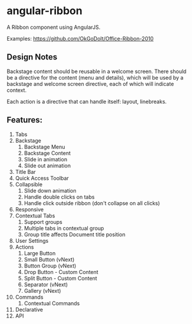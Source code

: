 # angular-ribbon

A Ribbon component using AngularJS.

Examples:
https://github.com/OkGoDoIt/Office-Ribbon-2010

## Design Notes

Backstage content should be reusable in a welcome screen. There should be a directive for the content (menu and details),
which will be used by a backstage and welcome screen directive, each of which will indicate context.

Each action is a directive that can handle itself: layout, linebreaks.

## Features:

1. Tabs
2. Backstage
	1. Backstage Menu
	1. Backstage Content
	1. Slide in animation
	1. Slide out animation
3. Title Bar
4. Quick Access Toolbar
4. Collapsible
    1. Slide down animation
    1. Handle double clicks on tabs
    1. Handle click outside ribbon (don't collapse on all clicks)
4. Responsive
5. Contextual Tabs
    1. Support groups
    1. Multiple tabs in contextual group
    1. Group title affects Document title position
6. User Settings
7. Actions
	1. Large Button
	1. Small Button (vNext)
	1. Button Group (vNext)
	1. Drop Button - Custom Content
	2. Split Button - Custom Content
	3. Separator (vNext)
	4. Gallery (vNext)
8. Commands
	1. Contextual Commands
9. Declarative
1. API
